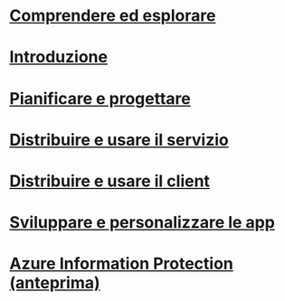 # [Comprendere ed esplorare](/information-protection/understand-explore/what-is-azure-information-protection)
# [Introduzione](/information-protection/get-started/requirements-azure-rms)
# [Pianificare e progettare](/information-protection/plan-design/deployment-roadmap)
# [Distribuire e usare il servizio](/information-protection/deploy-use/activate-service)
# [Distribuire e usare il client](/information-protection/rms-client/use-client)
# [Sviluppare e personalizzare le app](/information-protection/develop/developers-guide)
# [Azure Information Protection (anteprima)](/information-protection/understand-explore/what-is-azure-information-protection)


<!--HONumber=Jan17_HO2-->


